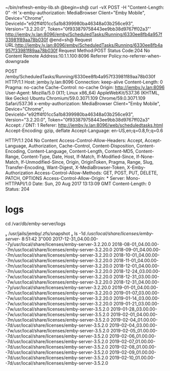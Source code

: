 ~/bin/refresh-emby-lib.sh
@begin=sh@
curl -vX POST -H "Content-Length: 0" -H 'x-emby-authorization: MediaBrowser Client="Emby Mobile", Device="Chrome", DeviceId="e92ff4f01cc5a1b8399980ba46348a03b256ce93", Version="3.2.20.0", Token="0f933879758443ee9bb38d9767ff02a3"' http://jemby.ly.lan:8096/emby/ScheduledTasks/Running/6330ee8fb4a957f33981f89aa78b030f
@end=sh@
Request URL:http://jemby.ly.lan:8096/emby/ScheduledTasks/Running/6330ee8fb4a957f33981f89aa78b030f
Request Method:POST
Status Code:204 No Content
Remote Address:10.1.1.100:8096
Referrer Policy:no-referrer-when-downgrade

POST /emby/ScheduledTasks/Running/6330ee8fb4a957f33981f89aa78b030f HTTP/1.1
Host: jemby.ly.lan:8096
Connection: keep-alive
Content-Length: 0
Pragma: no-cache
Cache-Control: no-cache
Origin: http://jemby.ly.lan:8096
User-Agent: Mozilla/5.0 (X11; Linux x86_64) AppleWebKit/537.36 (KHTML, like Gecko) Ubuntu Chromium/59.0.3071.109 Chrome/59.0.3071.109 Safari/537.36
x-emby-authorization: MediaBrowser Client="Emby Mobile", Device="Chrome", DeviceId="e92ff4f01cc5a1b8399980ba46348a03b256ce93", Version="3.2.20.0", Token="0f933879758443ee9bb38d9767ff02a3"
Accept: */*
DNT: 1
Referer: http://jemby.ly.lan:8096/web/scheduledtasks.html
Accept-Encoding: gzip, deflate
Accept-Language: en-US,en;q=0.8,fr;q=0.6

HTTP/1.1 204 No Content
Access-Control-Allow-Headers: Accept, Accept-Language, Authorization, Cache-Control, Content-Disposition, Content-Encoding, Content-Language, Content-Length, Content-MD5, Content-Range, Content-Type, Date, Host, If-Match, If-Modified-Since, If-None-Match, If-Unmodified-Since, Origin, OriginToken, Pragma, Range, Slug, Transfer-Encoding, Want-Digest, X-MediaBrowser-Token, X-Emby-Authorization
Access-Control-Allow-Methods: GET, POST, PUT, DELETE, PATCH, OPTIONS
Access-Control-Allow-Origin: *
Server: Mono-HTTPAPI/1.0
Date: Sun, 20 Aug 2017 13:13:09 GMT
Content-Length: 0
Status: 204


# logs
cd /var/db/emby-server/logs

 /usr/jails/jemby/.zfs/snapshot  ls -1d */usr/local/share/licenses/emby-server-*                                                                                                                                              8:51:42  3"000
2017-12-31_04.00.00--7y/usr/local/share/licenses/emby-server-3.2.20.0
2018-08-01_04.00.00--7m/usr/local/share/licenses/emby-server-3.2.20.0
2018-09-01_04.00.00--7m/usr/local/share/licenses/emby-server-3.2.20.0
2018-10-01_04.00.00--7m/usr/local/share/licenses/emby-server-3.2.20.0
2018-11-01_04.00.00--7m/usr/local/share/licenses/emby-server-3.2.20.0
2018-12-01_04.00.00--7m/usr/local/share/licenses/emby-server-3.2.20.0
2018-12-24_03.00.00--7w/usr/local/share/licenses/emby-server-3.2.20.0
2018-12-31_03.00.00--7w/usr/local/share/licenses/emby-server-3.2.20.0
2018-12-31_04.00.00--7y/usr/local/share/licenses/emby-server-3.2.20.0
2019-01-01_04.00.00--7m/usr/local/share/licenses/emby-server-3.2.20.0
2019-01-07_03.00.00--7w/usr/local/share/licenses/emby-server-3.2.20.0
2019-01-14_03.00.00--7w/usr/local/share/licenses/emby-server-3.2.20.0
2019-01-21_03.00.00--7w/usr/local/share/licenses/emby-server-3.5.2.0
2019-01-28_03.00.00--7w/usr/local/share/licenses/emby-server-3.5.2.0
2019-02-01_04.00.00--7m/usr/local/share/licenses/emby-server-3.5.2.0
2019-02-04_01.00.00--7d/usr/local/share/licenses/emby-server-3.5.2.0
2019-02-04_03.00.00--7w/usr/local/share/licenses/emby-server-3.5.2.0
2019-02-05_01.00.00--7d/usr/local/share/licenses/emby-server-3.5.2.0
2019-02-06_01.00.00--7d/usr/local/share/licenses/emby-server-3.5.2.0
2019-02-07_01.00.00--7d/usr/local/share/licenses/emby-server-3.5.2.0
2019-02-08_01.00.00--7d/usr/local/share/licenses/emby-server-3.5.2.0
2019-02-09_01.00.00--7d/usr/local/share/licenses/emby-server-3.5.2.0
2019-02-10_01.00.00--7d/usr/local/share/licenses/emby-server-3.5.2.0

